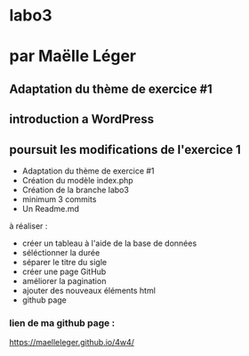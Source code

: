 # labo3
# par Maëlle Léger

## Adaptation du thème de exercice #1
## introduction a WordPress

## poursuit les modifications de l'exercice 1

- Adaptation du thème de exercice #1
- Création du modèle index.php
- Création de la branche labo3
- minimum 3 commits
- Un Readme.md

à réaliser :
- créer un tableau à l'aide de la base de données
- séléctionner la durée
- séparer le titre du sigle
- créer une page GitHub
- améliorer la pagination
- ajouter des nouveaux éléments html
- github page

### lien de ma github page : 
https://maelleleger.github.io/4w4/